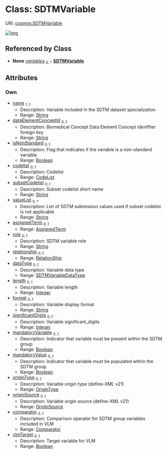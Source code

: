 
# Class: SDTMVariable




URI: [cosmos:SDTMVariable](https://www.cdisc.org/cosmos/1-0SDTMVariable)


[![img](https://yuml.me/diagram/nofunky;dir:TB/class/[RelationShip]<relationship%200..1-++[SDTMVariable&#124;name:string;dataElementConceptId:string%20%3F;isNonStandard:boolean%20%3F;subsetCodelist:string%20%3F;valueList:string%20*;role:string%20%3F;dataType:SDTMVariableDataType%20%3F;length:integer%20%3F;format:string%20%3F;significantDigits:integer%20%3F;mandatoryVariable:boolean%20%3F;mandatoryValue:boolean%20%3F;originType:OriginType%20%3F;originSource:OriginSource%20%3F;comparator:Comparator%20%3F;vlmTarget:boolean%20%3F],[AssignedTerm]<assignedTerm%200..1-++[SDTMVariable],[CodeList]<codelist%200..1-++[SDTMVariable],[SDTMGroup]++-%20variables%200..*>[SDTMVariable],[SDTMGroup],[RelationShip],[CodeList],[AssignedTerm])](https://yuml.me/diagram/nofunky;dir:TB/class/[RelationShip]<relationship%200..1-++[SDTMVariable&#124;name:string;dataElementConceptId:string%20%3F;isNonStandard:boolean%20%3F;subsetCodelist:string%20%3F;valueList:string%20*;role:string%20%3F;dataType:SDTMVariableDataType%20%3F;length:integer%20%3F;format:string%20%3F;significantDigits:integer%20%3F;mandatoryVariable:boolean%20%3F;mandatoryValue:boolean%20%3F;originType:OriginType%20%3F;originSource:OriginSource%20%3F;comparator:Comparator%20%3F;vlmTarget:boolean%20%3F],[AssignedTerm]<assignedTerm%200..1-++[SDTMVariable],[CodeList]<codelist%200..1-++[SDTMVariable],[SDTMGroup]++-%20variables%200..*>[SDTMVariable],[SDTMGroup],[RelationShip],[CodeList],[AssignedTerm])

## Referenced by Class

 *  **None** *[variables](variables.md)*  <sub>0..\*</sub>  **[SDTMVariable](SDTMVariable.md)**

## Attributes


### Own

 * [name](name.md)  <sub>1..1</sub>
     * Description: Variable included in the SDTM dataset specialization
     * Range: [String](types/String.md)
 * [dataElementConceptId](dataElementConceptId.md)  <sub>0..1</sub>
     * Description: Biomedical Concept Data Element Concept idenfifier foreign key
     * Range: [String](types/String.md)
 * [isNonStandard](isNonStandard.md)  <sub>0..1</sub>
     * Description: Flag that indicates if the variable is a non-standard variable
     * Range: [Boolean](types/Boolean.md)
 * [codelist](codelist.md)  <sub>0..1</sub>
     * Description: Codelist
     * Range: [CodeList](CodeList.md)
 * [subsetCodelist](subsetCodelist.md)  <sub>0..1</sub>
     * Description: Subset codelist short name
     * Range: [String](types/String.md)
 * [valueList](valueList.md)  <sub>0..\*</sub>
     * Description: List of SDTM submission values used if subset codelist is not applicable
     * Range: [String](types/String.md)
 * [assignedTerm](assignedTerm.md)  <sub>0..1</sub>
     * Range: [AssignedTerm](AssignedTerm.md)
 * [role](role.md)  <sub>0..1</sub>
     * Description: SDTM variable role
     * Range: [String](types/String.md)
 * [relationship](relationship.md)  <sub>0..1</sub>
     * Range: [RelationShip](RelationShip.md)
 * [dataType](dataType.md)  <sub>0..1</sub>
     * Description: Variable data type
     * Range: [SDTMVariableDataType](SDTMVariableDataType.md)
 * [length](length.md)  <sub>0..1</sub>
     * Description: Variable length
     * Range: [Integer](types/Integer.md)
 * [format](format.md)  <sub>0..1</sub>
     * Description: Variable display format
     * Range: [String](types/String.md)
 * [significantDigits](significantDigits.md)  <sub>0..1</sub>
     * Description: Variable significant_digits
     * Range: [Integer](types/Integer.md)
 * [mandatoryVariable](mandatoryVariable.md)  <sub>0..1</sub>
     * Description: Indicator that variable must be present within the SDTM group
     * Range: [Boolean](types/Boolean.md)
 * [mandatoryValue](mandatoryValue.md)  <sub>0..1</sub>
     * Description: Indicator that variable must be populated within the SDTM group
     * Range: [Boolean](types/Boolean.md)
 * [originType](originType.md)  <sub>0..1</sub>
     * Description: Variable origin type (define-XML v21)
     * Range: [OriginType](OriginType.md)
 * [originSource](originSource.md)  <sub>0..1</sub>
     * Description: Variable origin source (define-XML v21)
     * Range: [OriginSource](OriginSource.md)
 * [comparator](comparator.md)  <sub>0..1</sub>
     * Description: Comparison operator for SDTM group variables included in VLM
     * Range: [Comparator](Comparator.md)
 * [vlmTarget](vlmTarget.md)  <sub>0..1</sub>
     * Description: Target variable for VLM
     * Range: [Boolean](types/Boolean.md)
